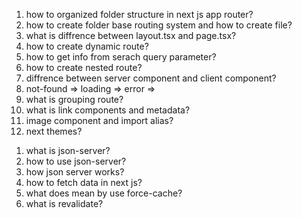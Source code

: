<!-- lets jump into next monster with superPower of react  -->

1. how to organized folder structure in next js app router?
2. how to create folder base routing system and how to create file?
3. what is diffrence between layout.tsx and page.tsx?
4. how to create dynamic route?
5. how to get info from serach query parameter?
6. how to create nested route?
7. diffrence between server component and client component?
8. not-found => loading => error =>
9. what is grouping route?
10. what is link components and metadata?
11. image component and import alias?
12. next themes?

<!-- todays sessions is next Level data fetching? -->

1. what is json-server?
2. how to use json-server?
3. how json server works?
4. how to fetch data in next js?
5. what does mean by use force-cache?
6. what is revalidate?
